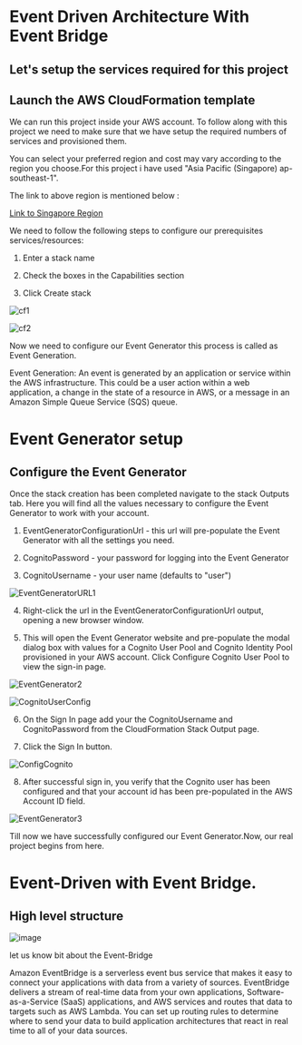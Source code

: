 # Event Driven Architecture With Event Bridge

## Let's setup the services required for this project

## Launch the AWS CloudFormation template

We can run this project inside your AWS account. To follow along with this project we need to make sure that we have setup the required numbers of services and provisioned them.

You can select your preferred region and cost may vary according to the region you choose.For this project i have used "Asia Pacific (Singapore)
ap-southeast-1".

The link to above region is mentioned below :

[Link to Singapore Region](https://ap-southeast-1.console.aws.amazon.com/cloudformation/home?region=ap-southeast-1#/stacks/quickcreate?stackName=aws-event-driven-architectures-workshop&templateURL=https://aws-event-driven-architecture-workshop-assets.s3.amazonaws.com/master-v2.yaml)

We need to follow the following steps to configure our prerequisites services/resources:

1. Enter a stack name 

2. Check the boxes in the Capabilities section

3. Click Create stack

![cf1](https://user-images.githubusercontent.com/98637502/216836665-802a75f7-0ffd-4299-8bfc-f827bbd504df.jpg)

![cf2](https://user-images.githubusercontent.com/98637502/216836671-ddd4cb99-b517-4352-a7dc-9f2c6baaf18c.jpg)

Now we need to configure our Event Generator this process is called as Event Generation.

Event Generation: An event is generated by an application or service within the AWS infrastructure. This could be a user action within a web application, a change in the state of a resource in AWS, or a message in an Amazon Simple Queue Service (SQS) queue.

# Event Generator setup

## Configure the Event Generator

Once the stack creation has been completed navigate to the stack Outputs tab. Here you will find all the values necessary to configure the Event Generator to work with your account.

1. EventGeneratorConfigurationUrl - this url will pre-populate the Event Generator with all the settings you need.

2. CognitoPassword - your password for logging into the Event Generator

3. CognitoUsername - your user name (defaults to "user")

![EventGeneratorURL1](https://user-images.githubusercontent.com/98637502/216836806-23ea66c2-9b5e-4da6-ad3a-5b4bdc820189.jpg)

4. Right-click the url in the EventGeneratorConfigurationUrl output, opening a new browser window.

5. This will open the Event Generator website and pre-populate the modal dialog box with values for a Cognito User Pool and Cognito Identity Pool provisioned in your AWS account. Click Configure Cognito User Pool to view the sign-in page.

![EventGenerator2](https://user-images.githubusercontent.com/98637502/216836856-9a9c0c31-4483-47aa-885f-95e45be81979.jpg)

![CognitoUserConfig](https://user-images.githubusercontent.com/98637502/216836875-d0f5c7c2-d93c-42f8-8aa3-63bb2e812452.jpg)

6. On the Sign In page add your the CognitoUsername and CognitoPassword from the CloudFormation Stack Output page.

7. Click the Sign In button.

![ConfigCognito](https://user-images.githubusercontent.com/98637502/216836898-e092dad0-895c-4bca-868c-d47ab9fc8f64.jpg)

8. After successful sign in, you verify that the Cognito user has been configured and that your account id has been pre-populated in the AWS Account ID field.

![EventGenerator3](https://user-images.githubusercontent.com/98637502/216836936-988bc2a1-0743-49aa-b533-51e27e7e45e5.jpg)

Till now we have successfully configured our Event Generator.Now, our real project begins from here.

# Event-Driven with Event Bridge.

## High level structure 

![image](https://user-images.githubusercontent.com/98637502/216837050-34557a98-b9b9-4a82-892a-4afa46b18308.png)

let us know bit about the Event-Bridge

Amazon EventBridge is a serverless event bus service that makes it easy to connect your applications with data from a variety of sources. EventBridge delivers a stream of real-time data from your own applications, Software-as-a-Service (SaaS) applications, and AWS services and routes that data to targets such as AWS Lambda. You can set up routing rules to determine where to send your data to build application architectures that react in real time to all of your data sources.

